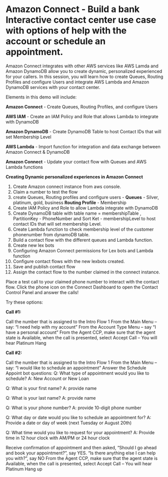 # Amazon Connect - Build a bank Interactive contact center use case with options of help with the account or schedule an appointment.

Amazon Connect integrates with other AWS services like AWS Lamda  and Amazon DynamoDB  allow you to create dynamic, personalized experienced for your callers. In this session, you will learn how to create Queues, Routing Profiles and configure Users and integrate AWS Lambda and Amazon DynamoDB services with your contact center.

Elements in this demo will include:

**Amazon Connect** - Create Queues, Routing Profiles, and configure Users

**AWS IAM** - Create an IAM Policy and Role that allows Lambda to integrate with DynamoDB

**Amazon DynamoDB** - Create DynamoDB Table to host Contact IDs that will set Membership Level

**AWS Lambda** - Import function for integration and data exchange between Amazon Connect & DynamoDB

**Amazon Connect** - Update your contact flow with Queues and AWS Lambda functions

**Creating Dynamic personalized experiences in Amazon Connect**

1. Create Amazon connect instance from aws console.
2. Claim a number to test the flow
3. create Queues, Routing profiles and configure users -  **Queues** - Silver, platinum, gold, business  **Routing Profile** -  Membership
4. Create IAM Policy and Role to allow Lambda integrate with DynamoDB
5. Create DynamoDB table with table name =  membershipTable , PartitionKey - PhoneNumber and Sort Ket - membershipLevel to host contact IDs that will set membership Level.
6. Create Lambda function to check membership level of the customer phonenumber from dynamoDB table.
7. Build a contact flow with the different queues and Lambda function.
8. Create new lex bots
9. Configuring Amazon Connect permissions for Lex bots and Lambda function
10. Configure contact flows with the new lexbots created.
11. Save and publish contact flow
12. Assign the contact flow to the number claimed in the connect instance.

Place a test call to your claimed phone number to interact with the contact flow. Click the phone icon on the Connect Dashboard to open the Contact Control Panel and answer the calls!

Try these options:

**Call #1:**

Call the number that is assigned to the Intro Flow 1
From the Main Menu – say: “I need help with my account”
From the Account Type Menu – say “I have a personal account”
From the Agent CCP, make sure that the agent state is Available, when the call is presented, select Accept Call – You will hear Platinum
Hang 

**Call #2:**

Call the number that is assigned to the Intro Flow 1
From the Main Menu – say: “I would like to schedule an appointment”
Answer the Schedule Appoint bot questions:
Q: What type of appointment would you like to schedule? 
A: New Account or New Loan

Q: What is your first name?
A: provide name

Q: What is your last name?
A: provide name

Q: What is your phone number?
A: provide 10-digit phone number

Q: What day or date would you like to schedule an appointment for?
A: Provide a date or day of week (next Tuesday or August 20th)

Q: What time would you like to request for your appointment?
A: Provide time in 12 hour clock with AM/PM or 24 hour clock

Receive confirmation of appointment and then asked, “Should I go ahead and book your appointment?”, say YES.
“Is there anything else I can help you with?”, say NO
From the Agent CCP, make sure that the agent state is Available, when the call is presented, select Accept Call – You will hear Platinum
Hang up
